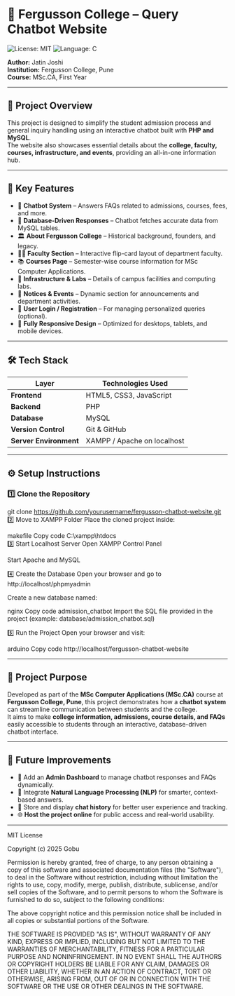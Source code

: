 # 🏫 Fergusson College – Query Chatbot Website
![License: MIT](https://img.shields.io/badge/License-MIT-yellow.svg)
![Language: C](https://img.shields.io/badge/Language-C-blue)

**Author:** Jatin Joshi  
**Institution:** Fergusson College, Pune  
**Course:** MSc.CA, First Year  

---

## 🤖 Project Overview

This project is designed to simplify the student admission process and general inquiry handling using an interactive chatbot built with **PHP and MySQL**.  
The website also showcases essential details about the **college, faculty, courses, infrastructure, and events**, providing an all-in-one information hub.

---

## 🚀 Key Features

- 💬 **Chatbot System** – Answers FAQs related to admissions, courses, fees, and more.  
- 🧠 **Database-Driven Responses** – Chatbot fetches accurate data from MySQL tables.  
- 🏛️ **About Fergusson College** – Historical background, founders, and legacy.  
- 👨‍🏫 **Faculty Section** – Interactive flip-card layout of department faculty.  
- 📚 **Courses Page** – Semester-wise course information for MSc Computer Applications.  
- 🏫 **Infrastructure & Labs** – Details of campus facilities and computing labs.  
- 📢 **Notices & Events** – Dynamic section for announcements and department activities.  
- 🔐 **User Login / Registration** – For managing personalized queries (optional).  
- 📱 **Fully Responsive Design** – Optimized for desktops, tablets, and mobile devices.

---

## 🛠️ Tech Stack

| Layer | Technologies Used |
|-------|--------------------|
| **Frontend** | HTML5, CSS3, JavaScript |
| **Backend** | PHP |
| **Database** | MySQL |
| **Version Control** | Git & GitHub |
| **Server Environment** | XAMPP / Apache on localhost |

---

## ⚙️ Setup Instructions

### 1️⃣ Clone the Repository

git clone https://github.com/yourusername/fergusson-chatbot-website.git
2️⃣ Move to XAMPP Folder
Place the cloned project inside:

makefile
Copy code
C:\xampp\htdocs\
3️⃣ Start Localhost Server
Open XAMPP Control Panel

Start Apache and MySQL

4️⃣ Create the Database
Open your browser and go to http://localhost/phpmyadmin

Create a new database named:

nginx
Copy code
admission_chatbot
Import the SQL file provided in the project (example: database/admission_chatbot.sql)

5️⃣ Run the Project
Open your browser and visit:

arduino
Copy code
http://localhost/fergusson-chatbot-website

---

## 📄 Project Purpose

Developed as part of the **MSc Computer Applications (MSc.CA)** course at **Fergusson College, Pune**, this project demonstrates how a **chatbot system** can streamline communication between students and the college.  
It aims to make **college information, admissions, course details, and FAQs** easily accessible to students through an interactive, database-driven chatbot interface.

---

## 🌟 Future Improvements

- 🧩 Add an **Admin Dashboard** to manage chatbot responses and FAQs dynamically.  
- 🧠 Integrate **Natural Language Processing (NLP)** for smarter, context-based answers.  
- 💬 Store and display **chat history** for better user experience and tracking.  
- 🌐 **Host the project online** for public access and real-world usability.

---

MIT License

Copyright (c) 2025 Gobu

Permission is hereby granted, free of charge, to any person obtaining a copy
of this software and associated documentation files (the "Software"), to deal
in the Software without restriction, including without limitation the rights
to use, copy, modify, merge, publish, distribute, sublicense, and/or sell
copies of the Software, and to permit persons to whom the Software is
furnished to do so, subject to the following conditions:

The above copyright notice and this permission notice shall be included in all
copies or substantial portions of the Software.

THE SOFTWARE IS PROVIDED "AS IS", WITHOUT WARRANTY OF ANY KIND, EXPRESS OR
IMPLIED, INCLUDING BUT NOT LIMITED TO THE WARRANTIES OF MERCHANTABILITY,
FITNESS FOR A PARTICULAR PURPOSE AND NONINFRINGEMENT. IN NO EVENT SHALL THE
AUTHORS OR COPYRIGHT HOLDERS BE LIABLE FOR ANY CLAIM, DAMAGES OR OTHER
LIABILITY, WHETHER IN AN ACTION OF CONTRACT, TORT OR OTHERWISE, ARISING FROM,
OUT OF OR IN CONNECTION WITH THE SOFTWARE OR THE USE OR OTHER DEALINGS IN THE
SOFTWARE.
